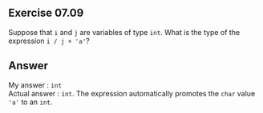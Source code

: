 ## Exercise 07.09
Suppose that ```i``` and ```j``` are variables of type ```int```. What is the type of the expression ```i / j + 'a'```?

## Answer
My answer : ```int```   
Actual answer : ```int```. The expression automatically promotes the ```char``` value ```'a'``` to an ```int```.   
